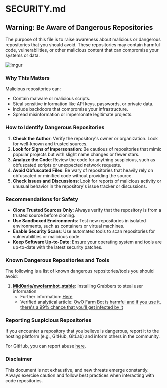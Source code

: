 # SECURITY.md

## Warning: Be Aware of Dangerous Repositories

The purpose of this file is to raise awareness about malicious or dangerous repositories that you should avoid. These repositories may contain harmful code, vulnerabilities, or other malicious content that can compromise your systems or data.

![Imgur](https://i.imgur.com/s6kyW8T.png)

### Why This Matters
Malicious repositories can:
- Contain malware or malicious scripts.
- Steal sensitive information like API keys, passwords, or private data.
- Include backdoors that compromise your infrastructure.
- Spread misinformation or impersonate legitimate projects.

### How to Identify Dangerous Repositories
1. **Check the Author**: Verify the repository's owner or organization. Look for well-known and trusted sources.
2. **Look for Signs of Impersonation**: Be cautious of repositories that mimic popular projects but with slight name changes or fewer stars.
3. **Analyze the Code**: Review the code for anything suspicious, such as obfuscated scripts or unexpected network requests.
4. **Avoid Obfuscated Files**: Be wary of repositories that heavily rely on obfuscated or minified code without providing the source.
5. **Check Issues and Discussions**: Look for reports of malicious activity or unusual behavior in the repository's issue tracker or discussions.

### Recommendations for Safety
- **Clone Trusted Sources Only**: Always verify that the repository is from a trusted source before cloning.
- **Use Sandboxed Environments**: Test new repositories in isolated environments, such as containers or virtual machines.
- **Enable Security Scans**: Use automated tools to scan repositories for vulnerabilities or malicious code.
- **Keep Software Up-to-Date**: Ensure your operating system and tools are up-to-date with the latest security patches.

### Known Dangerous Repositories and Tools
The following is a list of known dangerous repositories/tools you should avoid:

1. [**Mid0aria/owofarmbot_stable**](https://github.com/Kyou-Izumi/advanced-discord-owo-tool-farm/tree/main/doc/security/README.md): Installing Grabbers to steal user information
    - Further information: [Here](https://github.com/Kyou-Izumi/advanced-discord-owo-tool-farm/tree/main/doc/security/README.md)
    - Verified analytical article: [OwO Farm Bot is harmful and if you use it, there's a 99% chance that you'll get infected by it](https://www.reddit.com/r/Discord_selfbots/comments/1hlcmid/owo_farm_bot_is_harmful_and_if_you_use_it_theres/)

### Reporting Suspicious Repositories
If you encounter a repository that you believe is dangerous, report it to the hosting platform (e.g., GitHub, GitLab) and inform others in the community.

For GitHub, you can report abuse [here](https://github.com/contact/report-abuse).

### Disclaimer
This document is not exhaustive, and new threats emerge constantly. Always exercise caution and follow best practices when interacting with code repositories.
